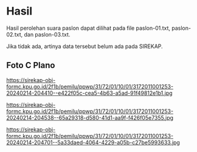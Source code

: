 # Hasil

Hasil perolehan suara paslon dapat dilihat pada file paslon-01.txt, paslon-02.txt, dan paslon-03.txt.

Jika tidak ada, artinya data tersebut belum ada pada SIREKAP.

## Foto C Plano

https://sirekap-obj-formc.kpu.go.id/2f1b/pemilu/ppwp/31/72/01/10/01/3172011001253-20240214-204410--e422f05c-cea5-4b63-a5ad-91f49812e1b1.jpg

https://sirekap-obj-formc.kpu.go.id/2f1b/pemilu/ppwp/31/72/01/10/01/3172011001253-20240214-204538--65a29318-d580-41d1-aa9f-f426f05e7355.jpg

https://sirekap-obj-formc.kpu.go.id/2f1b/pemilu/ppwp/31/72/01/10/01/3172011001253-20240214-204701--5a33daed-4064-4229-a05b-c27be5993633.jpg
